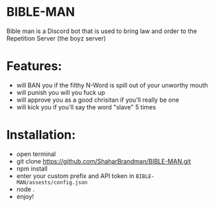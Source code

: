 # BIBLE-MAN

Bible man is a Discord bot that is used to bring law and order to the Repetition Server (the boyz server)

# Features:
  - will BAN you if the filthy N-Word is spill out of your unworthy mouth
  - will punish you will you fuck up
  - will approve you as a good chrisitan if you'll really be one
  - will kick you if you'll say the word "slave" 5 times

# Installation:
  - open terminal
  - git clone https://github.com/ShaharBrandman/BIBLE-MAN.git
  - npm install
  - enter your custom prefix and API token in `BIBLE-MAN/assests/config.json`
  - node .
  - enjoy!
